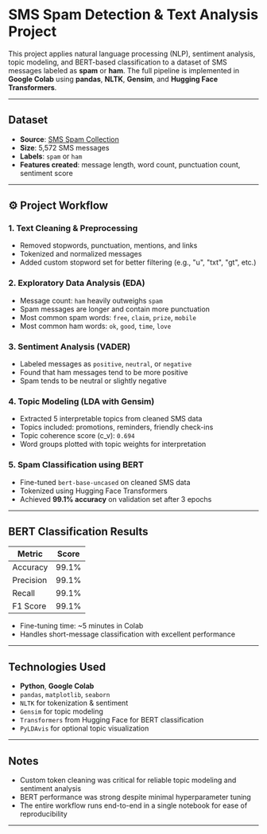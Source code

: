 # SMS Spam Detection & Text Analysis Project

This project applies natural language processing (NLP), sentiment analysis, topic modeling, and BERT-based classification to a dataset of SMS messages labeled as **spam** or **ham**. The full pipeline is implemented in **Google Colab** using **pandas**, **NLTK**, **Gensim**, and **Hugging Face Transformers**.

---

## Dataset

- **Source**: [SMS Spam Collection](https://raw.githubusercontent.com/justmarkham/pycon-2016-tutorial/master/data/sms.tsv)  
- **Size**: 5,572 SMS messages  
- **Labels**: `spam` or `ham`  
- **Features created**: message length, word count, punctuation count, sentiment score

---

## ⚙️ Project Workflow

### 1. Text Cleaning & Preprocessing
- Removed stopwords, punctuation, mentions, and links
- Tokenized and normalized messages
- Added custom stopword set for better filtering (e.g., "u", "txt", "gt", etc.)

### 2. Exploratory Data Analysis (EDA)
- Message count: `ham` heavily outweighs `spam`
- Spam messages are longer and contain more punctuation
- Most common spam words: `free`, `claim`, `prize`, `mobile`
- Most common ham words: `ok`, `good`, `time`, `love`

### 3. Sentiment Analysis (VADER)
- Labeled messages as `positive`, `neutral`, or `negative`
- Found that ham messages tend to be more positive
- Spam tends to be neutral or slightly negative

### 4. Topic Modeling (LDA with Gensim)
- Extracted 5 interpretable topics from cleaned SMS data
- Topics included: promotions, reminders, friendly check-ins
- Topic coherence score (c_v): `0.694`
- Word groups plotted with topic weights for interpretation

### 5. Spam Classification using BERT
- Fine-tuned `bert-base-uncased` on cleaned SMS data
- Tokenized using Hugging Face Transformers
- Achieved **99.1% accuracy** on validation set after 3 epochs

---

## BERT Classification Results

| Metric     | Score    |
|------------|----------|
| Accuracy   | 99.1%    |
| Precision  | 99.1%    |
| Recall     | 99.1%    |
| F1 Score   | 99.1%    |

- Fine-tuning time: ~5 minutes in Colab
- Handles short-message classification with excellent performance

---

##  Technologies Used

- **Python**, **Google Colab**
- `pandas`, `matplotlib`, `seaborn`
- `NLTK` for tokenization & sentiment
- `Gensim` for topic modeling
- `Transformers` from Hugging Face for BERT classification
- `PyLDAvis` for optional topic visualization

---

##  Notes

- Custom token cleaning was critical for reliable topic modeling and sentiment analysis
- BERT performance was strong despite minimal hyperparameter tuning
- The entire workflow runs end-to-end in a single notebook for ease of reproducibility

---

